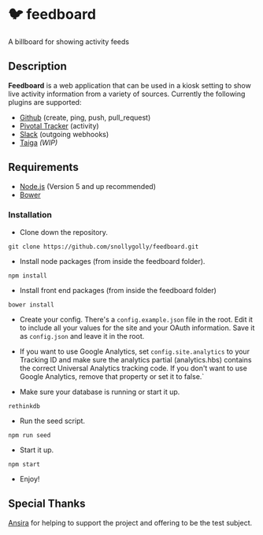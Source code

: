 # :bird: feedboard
A billboard for showing activity feeds

## Description
__Feedboard__ is a web application that can be used in a kiosk setting to show live activity information from a variety of sources.  Currently the following plugins are supported:

* [Github](https://developer.github.com/webhooks/) (create, ping, push, pull_request)
* [Pivotal Tracker](https://www.pivotaltracker.com/help/api/rest/v5#activity_resource) (activity)
* [Slack](https://api.slack.com/outgoing-webhooks) (outgoing webhooks)
* [Taiga](http://taigaio.github.io/taiga-doc/dist/webhooks.html) _(WIP)_

## Requirements
* [Node.js](https://nodejs.org/en/) (Version 5 and up recommended)
* [Bower](http://bower.io/)

### Installation

* Clone down the repository.
```
git clone https://github.com/snollygolly/feedboard.git
```

* Install node packages (from inside the feedboard folder).
```
npm install
```

* Install front end packages (from inside the feedboard folder)
```
bower install
```

* Create your config.  There's a `config.example.json` file in the root.  Edit it to include all your values for the site and your OAuth information.  Save it as `config.json` and leave it in the root.

* If you want to use Google Analytics, set `config.site.analytics` to your Tracking ID and make sure the analytics partial (analytics.hbs) contains the correct Universal Analytics tracking code.  If you don't want to use Google Analytics, remove that property or set it to false.`

* Make sure your database is running or start it up.
```
rethinkdb
```

* Run the seed script.
```
npm run seed
```

* Start it up.
```
npm start
```

* Enjoy!

## Special Thanks
[Ansira](https://ansira.com/) for helping to support the project and offering to be the test subject.

